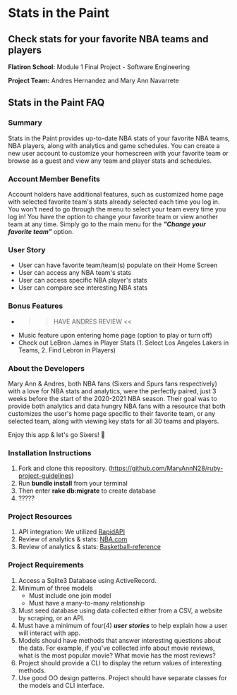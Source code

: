 # Stats in the Paint

## Check stats for your favorite NBA teams and players 


**Flatiron School:** Module 1 Final Project - Software Engineering 

**Project Team:** Andres Hernandez and Mary Ann Navarrete



## Stats in the Paint FAQ

### Summary 
Stats in the Paint provides up-to-date NBA stats of your favorite NBA teams, NBA players, along with analytics and game schedules. You can create a new user account to customize your homescreen with your favorite team or browse as a guest and view any team and player stats and schedules. 


### Account Member Benefits
Account holders have additional features, such as customized home page with selected favorite team's stats already selected each time you log in. You won't need to go through the menu to select your team every time you log in! You have the option to change your favorite team or view another team at any time. Simply go to the main menu for the ***"Change your favorite team"*** option.  


### User Story 
- User can have favorite team/team(s) populate on their Home Screen
- User can access any NBA team's stats
- User can access specific NBA player's stats
- User can compare see interesting NBA stats 


### Bonus Features
- >> HAVE ANDRES REVIEW <<
- Music feature upon entering home page (option to play or turn off) 
- Check out LeBron James in Player Stats (1. Select Los Angeles Lakers in Teams, 2. Find Lebron in Players)


### About the Developers
Mary Ann & Andres, both NBA fans (Sixers and Spurs fans respectively) with a love for NBA stats and analytics, were the perfectly paired, just 3 weeks before the start of the 2020-2021 NBA season. Their goal was to provide both analytics and data hungry NBA fans with a resource that both customizes the user's home page specific to their favorite team, or any selected team, along with viewing key stats for all 30 teams and players. 

Enjoy this app & let's go Sixers! 🏀 


### Installation Instructions

1. Fork and clone this repository. (https://github.com/MaryAnnN28/ruby-project-guidelines)
2. Run **bundle install** from your terminal 
3. Then enter **rake db:migrate** to create database
4. ?????


### Project Resources
1. API integration: We utilized [RapidAPI](https://rapidapi.com/marketplace) 
2. Review of analytics & stats: [NBA.com](https://www.nba.com)
3. Review of analytics & stats: [Basketball-reference](https://www.basketball-reference.com)


### Project Requirements
1. Access a Sqlite3 Database using ActiveRecord.
2. Minimum of three models 
    - Must include one join model
    - Must have a many-to-many relationship
3. Must seed database using data collected either from a CSV, a website by scraping, or an API.
4. Must have a minimum of four(4) ***user stories*** to help explain how a user will interact with app. 
5. Models should have methods that answer interesting questions about the data. For example, if you've collected info about movie reviews, what is the most popular movie? What movie has the most reviews?
6. Project should provide a CLI to display the return values of interesting methods.  
7. Use good OO design patterns. Project should have separate classes for the models and CLI interface.





